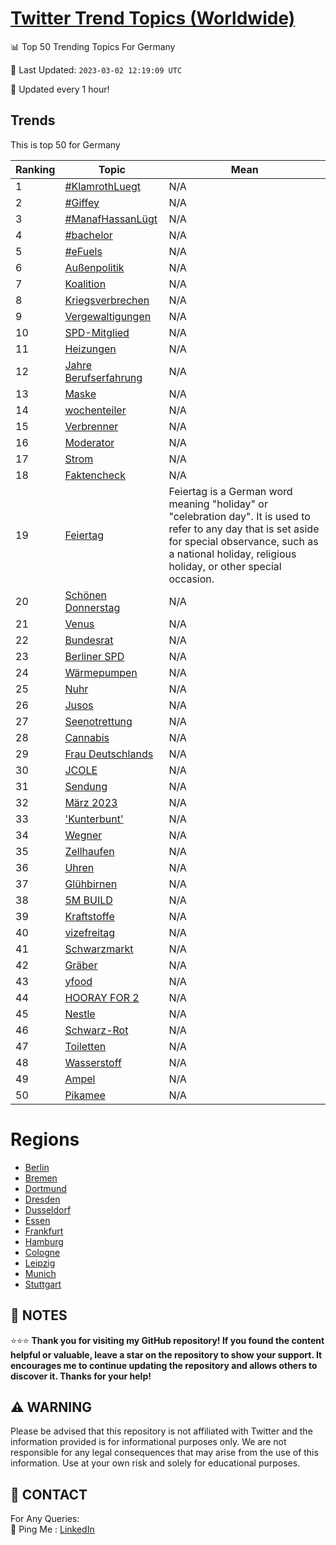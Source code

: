 [Twitter Trend Topics (Worldwide)](https://github.com/ErcinDedeoglu/Twitter-Trend-Topics)
==========


📊 Top 50 Trending Topics For Germany

📆 Last Updated: `2023-03-02 12:19:09 UTC`

🔧 Updated every 1 hour!


## Trends

This is top 50 for Germany

| Ranking | Topic | Mean |
| ------- | ------------ | ------------ |
| 1 | [#KlamrothLuegt](http://twitter.com/search?q=%23KlamrothLuegt) | N/A |
| 2 | [#Giffey](http://twitter.com/search?q=%23Giffey) | N/A |
| 3 | [#ManafHassanLügt](http://twitter.com/search?q=%23ManafHassanL%c3%bcgt) | N/A |
| 4 | [#bachelor](http://twitter.com/search?q=%23bachelor) | N/A |
| 5 | [#eFuels](http://twitter.com/search?q=%23eFuels) | N/A |
| 6 | [Außenpolitik](http://twitter.com/search?q=Au%c3%9fenpolitik) | N/A |
| 7 | [Koalition](http://twitter.com/search?q=Koalition) | N/A |
| 8 | [Kriegsverbrechen](http://twitter.com/search?q=Kriegsverbrechen) | N/A |
| 9 | [Vergewaltigungen](http://twitter.com/search?q=Vergewaltigungen) | N/A |
| 10 | [SPD-Mitglied](http://twitter.com/search?q=SPD-Mitglied) | N/A |
| 11 | [Heizungen](http://twitter.com/search?q=Heizungen) | N/A |
| 12 | [Jahre Berufserfahrung](http://twitter.com/search?q=Jahre+Berufserfahrung) | N/A |
| 13 | [Maske](http://twitter.com/search?q=Maske) | N/A |
| 14 | [wochenteiler](http://twitter.com/search?q=wochenteiler) | N/A |
| 15 | [Verbrenner](http://twitter.com/search?q=Verbrenner) | N/A |
| 16 | [Moderator](http://twitter.com/search?q=Moderator) | N/A |
| 17 | [Strom](http://twitter.com/search?q=Strom) | N/A |
| 18 | [Faktencheck](http://twitter.com/search?q=Faktencheck) | N/A |
| 19 | [Feiertag](http://twitter.com/search?q=Feiertag) | Feiertag is a German word meaning "holiday" or "celebration day". It is used to refer to any day that is set aside for special observance, such as a national holiday, religious holiday, or other special occasion. |
| 20 | [Schönen Donnerstag](http://twitter.com/search?q=Sch%c3%b6nen+Donnerstag) | N/A |
| 21 | [Venus](http://twitter.com/search?q=Venus) | N/A |
| 22 | [Bundesrat](http://twitter.com/search?q=Bundesrat) | N/A |
| 23 | [Berliner SPD](http://twitter.com/search?q=Berliner+SPD) | N/A |
| 24 | [Wärmepumpen](http://twitter.com/search?q=W%c3%a4rmepumpen) | N/A |
| 25 | [Nuhr](http://twitter.com/search?q=Nuhr) | N/A |
| 26 | [Jusos](http://twitter.com/search?q=Jusos) | N/A |
| 27 | [Seenotrettung](http://twitter.com/search?q=Seenotrettung) | N/A |
| 28 | [Cannabis](http://twitter.com/search?q=Cannabis) | N/A |
| 29 | [Frau Deutschlands](http://twitter.com/search?q=Frau+Deutschlands) | N/A |
| 30 | [JCOLE](http://twitter.com/search?q=JCOLE) | N/A |
| 31 | [Sendung](http://twitter.com/search?q=Sendung) | N/A |
| 32 | [März 2023](http://twitter.com/search?q=M%c3%a4rz+2023) | N/A |
| 33 | ['Kunterbunt'](http://twitter.com/search?q=%27Kunterbunt%27) | N/A |
| 34 | [Wegner](http://twitter.com/search?q=Wegner) | N/A |
| 35 | [Zellhaufen](http://twitter.com/search?q=Zellhaufen) | N/A |
| 36 | [Uhren](http://twitter.com/search?q=Uhren) | N/A |
| 37 | [Glühbirnen](http://twitter.com/search?q=Gl%c3%bchbirnen) | N/A |
| 38 | [5M BUILD](http://twitter.com/search?q=5M+BUILD) | N/A |
| 39 | [Kraftstoffe](http://twitter.com/search?q=Kraftstoffe) | N/A |
| 40 | [vizefreitag](http://twitter.com/search?q=vizefreitag) | N/A |
| 41 | [Schwarzmarkt](http://twitter.com/search?q=Schwarzmarkt) | N/A |
| 42 | [Gräber](http://twitter.com/search?q=Gr%c3%a4ber) | N/A |
| 43 | [yfood](http://twitter.com/search?q=yfood) | N/A |
| 44 | [HOORAY FOR 2](http://twitter.com/search?q=HOORAY+FOR+2) | N/A |
| 45 | [Nestle](http://twitter.com/search?q=Nestle) | N/A |
| 46 | [Schwarz-Rot](http://twitter.com/search?q=Schwarz-Rot) | N/A |
| 47 | [Toiletten](http://twitter.com/search?q=Toiletten) | N/A |
| 48 | [Wasserstoff](http://twitter.com/search?q=Wasserstoff) | N/A |
| 49 | [Ampel](http://twitter.com/search?q=Ampel) | N/A |
| 50 | [Pikamee](http://twitter.com/search?q=Pikamee) | N/A |



# Regions

* [Berlin](</Germany/Berlin.md>)
* [Bremen](</Germany/Bremen.md>)
* [Dortmund](</Germany/Dortmund.md>)
* [Dresden](</Germany/Dresden.md>)
* [Dusseldorf](</Germany/Dusseldorf.md>)
* [Essen](</Germany/Essen.md>)
* [Frankfurt](</Germany/Frankfurt.md>)
* [Hamburg](</Germany/Hamburg.md>)
* [Cologne](</Germany/Cologne.md>)
* [Leipzig](</Germany/Leipzig.md>)
* [Munich](</Germany/Munich.md>)
* [Stuttgart](</Germany/Stuttgart.md>)



## 📝 NOTES

⭐⭐⭐ **Thank you for visiting my GitHub repository! If you found the content helpful or valuable, leave a star on the repository to show your support. It encourages me to continue updating the repository and allows others to discover it. Thanks for your help!**


## ⚠️ WARNING

Please be advised that this repository is not affiliated with Twitter and the information provided is for informational purposes only. We are not responsible for any legal consequences that may arise from the use of this information. Use at your own risk and solely for educational purposes.


## 📨 CONTACT

 For Any Queries:  
            🏓 Ping Me : [LinkedIn](https://www.linkedin.com/in/ercindedeoglu/)
